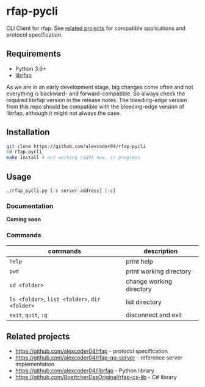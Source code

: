 
# rfap-pycli

CLI Client for rfap. See [related projects](#related-projects) for compatible
applications and protocol specification.

## Requirements

 - Python 3.6+
 - [librfap](https://github.com/alexcoder04/librfap)

As we are in an early development stage, big changes come often and not
everything is backward- and forward-compatible. So always check the required
librfap version in the release notes. The bleeding-edge version from this repo
should be compatible with the bleeding-edge version of librfap, although it
might not always the case.

## Installation

```sh
git clone https://github.com/alexcoder04/rfap-pycli
cd rfap-pycli
make install # not working right now, in progress
```

## Usage

```
./rfap_pycli.py [-s server-address] [-c]
```

### Documentation

**Coming soon**

### Commands

| commands                                       | description              |
|------------------------------------------------|--------------------------|
| `help`                                         | print help               |
| `pwd`                                          | print working directory  |
| `cd <folder>`                                  | change working directory |
| `ls <folder>`, `list <folder>`, `dir <folder>` | list directory           |
| `exit`, `quit`, `:q`                           | disconnect and exit      |

## Related projects

 - https://github.com/alexcoder04/rfap - protocol specification
 - https://github.com/alexcoder04/rfap-go-server - reference server implementation
 - https://github.com/alexcoder04/librfap - Python library
 - https://github.com/BoettcherDasOriginal/rfap-cs-lib - C# library

